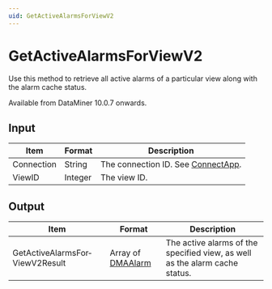 ```yaml
---
uid: GetActiveAlarmsForViewV2
---
```


# GetActiveAlarmsForViewV2

Use this method to retrieve all active alarms of a particular view along with the alarm cache status.

Available from DataMiner 10.0.7 onwards.

## Input

| Item       | Format  | Description                                          |
|------------|---------|------------------------------------------------------|
| Connection | String  | The connection ID. See [ConnectApp](xref:ConnectApp). |
| ViewID     | Integer | The view ID.                                         |

## Output

| Item | Format | Description |
|--|--|--|
| GetActiveAlarmsFor­ViewV2Result | Array of [DMAAlarm](xref:DMAAlarm) | The active alarms of the specified view, as well as the alarm cache status. |
